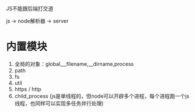 JS不能跟后端打交道

js -> node解析器 -> server

# 内置模块
1. 全局的对象：global,__filename,__dirname,process
2. path
3. fs
4. util
5. https / http
6. child_process (js是单线程的，但node可以开辟多个进程，每个进程跑一个js线程，也同样可以实现多任务并行处理)
